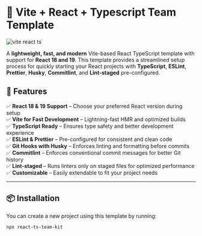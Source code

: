 # 🚀 Vite + React + Typescript Team Template

![vite react ts](https://github.com/user-attachments/assets/dbd039a6-7265-428f-8d67-9d77aebf5ca6)

A **lightweight, fast, and modern** Vite-based React TypeScript template with support for **React 18 and 19**. This template provides a streamlined setup process for quickly starting your React projects with **TypeScript**, **ESLint**, **Prettier**, **Husky**, **Commitlint**, and **Lint-staged** pre-configured.

## 🌟 Features

✅ **React 18 & 19 Support** – Choose your preferred React version during setup  
✅ **Vite for Fast Development** – Lightning-fast HMR and optimized builds  
✅ **TypeScript Ready** – Ensures type safety and better development experience  
✅ **ESLint & Prettier** – Pre-configured for consistent and clean code  
✅ **Git Hooks with Husky** – Enforces linting and formatting before commits  
✅ **Commitlint** – Enforces conventional commit messages for better Git history  
✅ **Lint-staged** – Runs linters only on staged files for optimized performance  
✅ **Customizable** – Easily extendable to fit your project needs  

---

## 📦 Installation

You can create a new project using this template by running:

```sh
npx react-ts-team-kit
